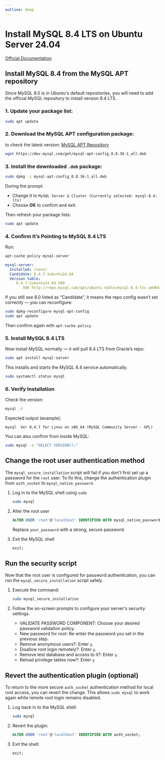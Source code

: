 ```yaml
---
outline: deep
---
```


# Install MySQL 8.4 LTS on Ubuntu Server 24.04

[Official Documentation](https://dev.mysql.com/doc/refman/8.4/en/linux-installation-apt-repo.html)

## Install MySQL 8.4 from the MySQL APT repository

Since MySQL 8.0 is in Ubuntu's default repositories, you will need to add the official MySQL repository to install version 8.4 LTS.

### 1. Update your package list:

```bash
sudo apt update
```

### 2. Download the MySQL APT configuration package:

to check the latest version: [MySQL APT Repository](https://dev.mysql.com/downloads/repo/apt/)

```bash
wget https://dev.mysql.com/get/mysql-apt-config_0.8.36-1_all.deb
```

### 3. Install the downloaded `.deb` package:

```bash
sudo dpkg -i mysql-apt-config_0.8.36-1_all.deb
```

During the prompt:

- Change it to `MySQL Server & Cluster (Currently selected: mysql-8.4-lts)`
- Choose **OK** to confirm and exit.

Then refresh your package lists:

```bash
sudo apt update
```

### 4. Confirm It’s Pointing to MySQL 8.4 LTS

Run:

```bash
apt-cache policy mysql-server
```

```yaml
mysql-server:
  Installed: (none)
  Candidate: 8.4.7-1ubuntu24.04
  Version table:
     8.4.7-1ubuntu24.04 500
        500 http://repo.mysql.com/apt/ubuntu noble/mysql-8.4-lts amd64 Packages
```

If you still see 8.0 listed as “Candidate”, it means the repo config wasn’t set correctly — you can reconfigure:

```bash
sudo dpkg-reconfigure mysql-apt-config
sudo apt update
```

Then confirm again with `apt-cache policy`.

### 5. Install MySQL 8.4 LTS

Now install MySQL normally — it will pull 8.4 LTS from Oracle’s repo:

```bash
sudo apt install mysql-server
```

This installs and starts the MySQL 8.4 service automatically.

```bash
sudo systemctl status mysql
```

### 6. Verify Installation

Check the version:

```bash
mysql -V
```

Expected output (example):

```
mysql  Ver 8.4.7 for Linux on x86_64 (MySQL Community Server - GPL)
```

You can also confirm from inside MySQL:

```bash
sudo mysql -e "SELECT VERSION();"
```

## Change the root user authentication method

The `mysql_secure_installation` script will fail if you don't first set up a password for the `root` user. To fix this, change the authentication plugin from `auth_socket` to `mysql_native_password`. 

1. Log in to the MySQL shell using `sudo`
   
   ```bash
   sudo mysql
   ```

2. Alter the root user

   ```sql
   ALTER USER 'root'@'localhost' IDENTIFIED WITH mysql_native_password BY 'your_password';
   ```

   Replace `your_password` with a strong, secure password.

3. Exit the MySQL shell

   ```sql
   exit;
   ```


## Run the security script

Now that the root user is configured for password authentication, you can run the `mysql_secure_installation` script safely.

1. Execute the command:

   ```bash
   sudo mysql_secure_installation
   ```

2. Follow the on-screen prompts to configure your server's security settings.

   - VALIDATE PASSWORD COMPONENT: Choose your desired password validation policy.
   - New password for root: Re-enter the password you set in the previous step.
   - Remove anonymous users?: Enter `y`.
   - Disallow root login remotely?: Enter `y`.
   - Remove test database and access to it?: Enter `y`.
   - Reload privilege tables now?: Enter `y`

## Revert the authentication plugin (optional)

To return to the more secure `auth_socket` authentication method for local root access, you can revert the change. This allows `sudo mysql` to work again while remote root login remains disabled. 

1. Log back in to the MySQL shell:
   ```bash
   sudo mysql
   ```
   
2. Revert the plugin:
   ```sql
   ALTER USER 'root'@'localhost' IDENTIFIED WITH auth_socket;
   ```
   
3. Exit the shell:
   ```sql
   exit;
   ```






